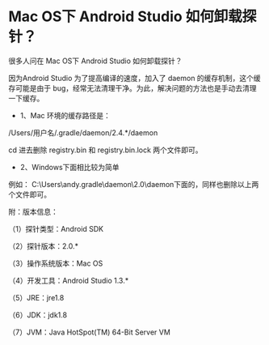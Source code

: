 # Mac OS下 Android Studio 如何卸载探针？

很多人问在  Mac OS下 Android Studio 如何卸载探针？

因为Android Studio 为了提高编译的速度，加入了 daemon 的缓存机制，这个缓存可能是由于 bug，经常无法清理干净。为此，解决问题的方法也是手动去清理一下缓存。

* 1、Mac 环境的缓存路径是：

/Users/用户名/.gradle/daemon/2.4.*/daemon

cd 进去删除 registry.bin 和 registry.bin.lock 两个文件即可。

* 2、Windows下面相比较为简单

例如： C:\Users\andy\.gradle\daemon\2.0\daemon下面的，同样也删除以上两个文件即可。

 

附：版本信息：

（1）探针类型：Android SDK

（2）探针版本：2.0.*

（3）操作系统版本：Mac OS

（4）开发工具：Android Studio 1.3.*

（5）JRE：jre1.8

（6）JDK：jdk1.8

（7）JVM：Java HotSpot(TM) 64-Bit Server VM